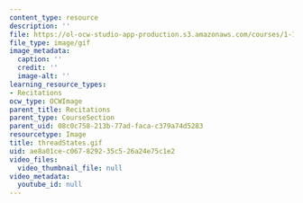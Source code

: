 ```yaml
---
content_type: resource
description: ''
file: https://ol-ocw-studio-app-production.s3.amazonaws.com/courses/1-124j-foundations-of-software-engineering-fall-2000/ae8a01cec067829235c526a24e75c1e2_threadStates.gif
file_type: image/gif
image_metadata:
  caption: ''
  credit: ''
  image-alt: ''
learning_resource_types:
- Recitations
ocw_type: OCWImage
parent_title: Recitations
parent_type: CourseSection
parent_uid: 08c0c758-213b-77ad-faca-c379a74d5283
resourcetype: Image
title: threadStates.gif
uid: ae8a01ce-c067-8292-35c5-26a24e75c1e2
video_files:
  video_thumbnail_file: null
video_metadata:
  youtube_id: null
---
```

